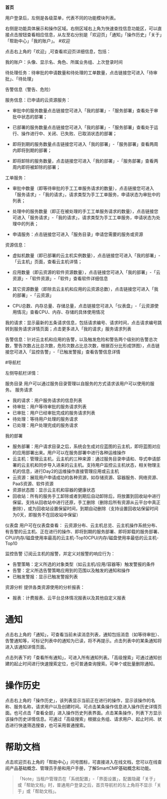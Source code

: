 **首页**

用户登录后，左侧是各级菜单，代表不同的功能模块列表。

右侧是功能具体展示和操作区域。右侧区域右上角为快速查找信息功能区，可以直接点击按钮查看相应信息，从左至右分别是「欢迎页」「通知」「操作历史」「关于」「帮助中心」「我的账户」。
#欢迎


点击右上角的「欢迎」,可查看欢迎页详细信息，包括：

我的账户：头像、显示名、角色、所属业务组、上次登录时间

待处理任务：待审批的申请数量和待处理的工单数量，点击链接您可进入「待审批」、「待处理」

 告警信息（警告、危险）

 服务信息：已申请的云资源服务：

-   审批中的服务数量点击链接您可进入「我的部署」-「服务部署」查看处于审批中状态的部署；

-   已部署的服务数量点击链接您可进入「我的部署」-「服务部署」查看处于运行、操作进行中、关闭、已失败、已取消状态的部署；

-   即将到期的服务数量点击链接您可进入「我的部署」-「服务部署」查看两周内即将到期的部署；

-   即将卸除的服务数量，点击链接您可进入「我的部署」-「服务部署」查看两周内即将被卸除的部署；

工单服务：

-   审批中数量（即等待审批的手工工单服务请求的数量），点击链接您可进入「服务请求」-「我的请求」，请求类型为手工工单服务，申请状态为审批中的列表；

-   处理中的服务数量（即正在被处理的手工工单服务请求的数量），点击链接您可进入「服务请求」-「我的请求」，请求类型为手工工单服务，申请状态为处理中的列表；

-    申请服务：点击链接您可进入「服务目录」申请您需要的服务或资源

资源信息：

-   虚拟机数量（即已部署的云主机实例数量），点击链接您可进入「我的部署」-「云主机」页面，查看云主机详情；

-   应用数量（即云资源的软件资源数量），点击链接您可进入「我的部署」-「云资源」-「软件资源」-「软件」查看软件详细信息

-   其它资源数量（即除去云主机和应用的云资源总数），点击链接您可进入「我的部署」-「云资源」

-   CPU总数、内存总量、存储总量，点击链接您可进入「仪表盘」-「云资源使用情况」查看CPU、内存、存储的具体使用情况



我的请求：显示最新的五条请求信息，包括请求编号、请求时间，点击请求编号跳转到服务请求详情页面；点击更多进入「我的请求」服务请求列表

告警信息：针对云主机和应用的告警，以及触发危险和警告两个级别的告警总次数，警告次数占比总次数，危险次数占比总次数，根据百分比形成饼图），点击链接您可进入「监控告警」-「已触发警报」查看告警信息详情

#导航栏


左侧导航栏详情：
	

 服务目录	用户可以通过服务目录管理以自服务的方式请求该用户可以使用的服务。
 服务请求	
 + 我的请求：用户服务请求的信息列表
 + 待审批：用户等待审批的服务请求列表
 + 已审批：用户已经审批完成的服务请求列表
 + 待处理：等待用户处理的服务请求
 + 已处理：用户处理完成的服务请求

 我的部署	
 + 服务部署：用户请求目录之后，系统会生成对应蓝图的云主机，即将蓝图对应的应用部署出来。用户可以在服务部署中进行各种运维操作
 + 云主机：管理云主机，云主机的三种来源：通过服务目录申请和、导式申请部署的云主机和同步导入进来的云主机。支持用户监控云主机状态，相关物理主机的信息，进行Day2的运维操作直接管理应用或云主机
 + 云资源：展现用户申请成功的各种资源，如存储资源、容器服务、网络资源、PaaS资源、软件资源
 + 资源状态图：显示云主机和容器的健康状态
 + 回收站：所有的服务手工卸除或者到期后自动卸除后，将放置到回收站中进行保留。支持从回收站中进行还原，手工删除（删除后所有资源从云平台中真正删除），或为回收站设置保留时间，到期自动删除（支持设置回收站保留时间为0天，即服务不在回收站中保留）

 仪表盘	用户可在仪表盘查看： 云资源分布、云主机总览、云主机操作系统分布、有告警的云主机、正在进行的操作、即将到期的服务部署、即将卸载的服务部署、CPU/内存/磁盘使用率最高的云主机-Top10CPU/内存/磁盘使用率最低的云主机-Top10

 
 监控告警	订阅云主机的报警，并定义对报警的响应行为：
 + 告警策略：定义所选的对象类型（如云主机/应用/容器等）触发警报的条件
 + 告警：定义所选告警策略应用到的范围以及触发的通知和操作
 + 已触发警报：显示已触发警报列表

 资源分析	提供各类资源使用的分析报表：
 + 报表：计费报表、云平台总体情况报表以及其他自定义报表



# 通知


点击右上角的「通知」，可查看当前未读消息列表，通知包括消息（如等待审批）、告警通知等，可标记列表中的通知为已读，将不再提示。点击列表中的某条通知将进入该通知详情页面。

点击列表下的「查看所有通知」，可进入所有通知列表。「高级搜索」可通过通知创建的起止时间进行快速搜索定位，也可普通查询搜索。可单个或批量删除通知。

# 操作历史


点击右上角的「操作历史」，该列表显示当前正在进行的操作，显示该操作的名称、服务名称，请求用户以及创建时间。可点击某条操作信息进入操作历史详情页面。也可点击「查看全部」进入操作历史列表界面。点击某条操作，列表下方显示该操作历史详情信息。可通过「高级搜索」根据业务组、请求用户、起止时间、状态进行快速筛选搜查，也可采用普通搜索。

# 帮助文档


点击欢迎页右上角的「帮助中心」问号图标，可直接进入在线文档，您可以在线查阅产品基础概念、管理员手册和用户手册，了解SmartCMP基础概念和功能。

>「Note」当租户管理员在「系统配置」-「界面设置」，配置隐藏「关于」或「帮助文档」时，普通用户登录之后，首页导航栏的左上角将不显示「关于」或「帮助文档」。